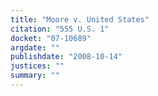 ```yaml
---
title: "Moore v. United States"
citation: "555 U.S. 1"
docket: "07-10689"
argdate: ""
publishdate: "2008-10-14"
justices: ""
summary: ""
---
```


